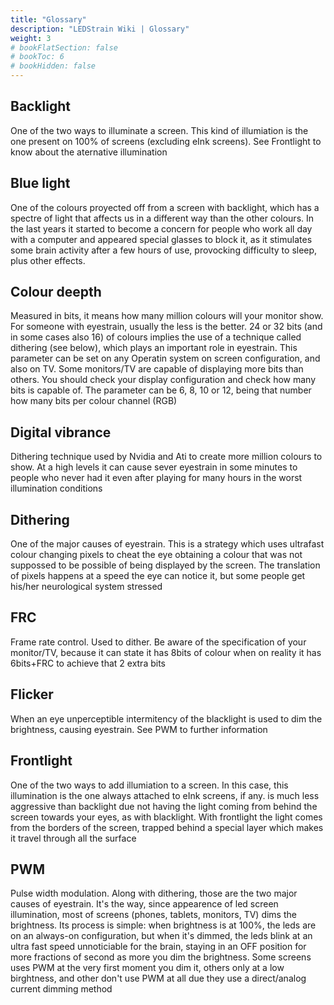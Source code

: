 ```yaml
---
title: "Glossary"
description: "LEDStrain Wiki | Glossary"
weight: 3
# bookFlatSection: false
# bookToc: 6
# bookHidden: false
---
```


## Backlight 
One of the two ways to illuminate a screen. This kind of illumiation is the one present on 100% of screens (excluding eInk screens). See Frontlight to know about the aternative illumination

## Blue light
One of the colours proyected off from a screen with backlight, which has a spectre of light that affects us in a different way than the other colours. In the last years it started to become a concern for people who work all day with a computer and appeared special glasses to block it, as it stimulates some brain activity after a few hours of use, provocking difficulty to sleep, plus other effects.

## Colour deepth
Measured in bits, it means how many million colours will your monitor show. For someone with eyestrain, usually the less is the better. 24 or 32 bits (and in some cases also 16) of colours implies the use of a technique called dithering (see below), which plays an important role in eyestrain. This parameter can be set on any Operatin system on screen configuration, and also on TV. Some monitors/TV are capable of displaying more bits than others. You should check your display configuration and check how many bits is capable of. The parameter can be 6, 8, 10 or 12, being that number how many bits per colour channel (RGB)

## Digital vibrance
Dithering technique used by Nvidia and Ati to create more million colours to show. At a high levels it can cause sever eyestrain in some minutes to people who never had it even after playing for many hours in the worst illumination conditions

## Dithering
One of the major causes of eyestrain. This is a strategy which uses ultrafast colour changing pixels to cheat the eye obtaining a colour that was not suppossed to be possible of being displayed by the screen. The translation of pixels happens at a speed the eye can notice it, but some people get his/her neurological system stressed

## FRC
Frame rate control. Used to dither. Be aware of the specification of your monitor/TV, because it can state it has 8bits of colour when on reality it has 6bits+FRC to achieve that 2 extra bits

## Flicker
When an eye unperceptible intermitency of the blacklight is used to dim the brightness, causing eyestrain. See PWM to further information

## Frontlight
One of the two ways to add illumiation to a screen. In this case, this illumination is the one always attached to eInk screens, if any. is much less aggressive than backlight due not having the light coming from behind the screen towards your eyes, as with blacklight. With frontlight the light comes from the borders of the screen, trapped behind a special layer which makes it travel through all the surface

## PWM
Pulse width modulation. Along with dithering, those are the two major causes of eyestrain. It's the way, since appearence of led screen illumination, most of screens (phones, tablets, monitors, TV) dims the brightness. Its process is simple: when brightness is at 100%, the leds are on an always-on configuration, but when it's dimmed, the leds blink at an ultra fast speed unnoticiable for the brain, staying in an OFF position for more fractions of second as more you dim the brightness. Some screens uses PWM at the very first moment you dim it, others only at a low birghtness, and other don't use PWM at all due they use a direct/analog current dimming method
